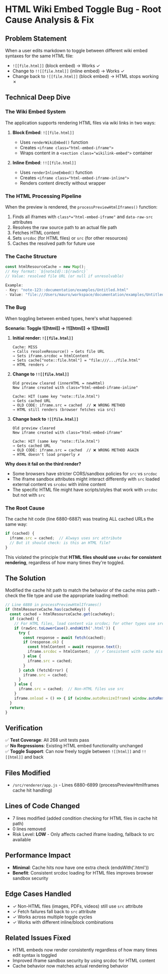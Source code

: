 # HTML Wiki Embed Toggle Bug - Root Cause Analysis & Fix

## Problem Statement
When a user edits markdown to toggle between different wiki embed syntaxes for the same HTML file:
- `![[file.html]]` (block embed) → Works ✓
- Change to `!![[file.html]]` (inline embed) → Works ✓  
- Change back to `![[file.html]]` (block embed) → HTML stops working ✗

## Technical Deep Dive

### The Wiki Embed System
The application supports rendering HTML files via wiki links in two ways:

1. **Block Embed**: `![[file.html]]`
   - Uses `renderWikiEmbed()` function
   - Creates `<iframe class="html-embed-iframe">`
   - Wraps content in a `<section class="wikilink-embed">` container

2. **Inline Embed**: `!![[file.html]]`
   - Uses `renderInlineEmbed()` function
   - Creates `<iframe class="html-embed-iframe-inline">`
   - Renders content directly without wrapper

### The HTML Processing Pipeline
When the preview is rendered, the `processPreviewHtmlIframes()` function:
1. Finds all iframes with `class*="html-embed-iframe"` and `data-raw-src` attributes
2. Resolves the raw source path to an actual file path
3. Fetches HTML content
4. Sets `srcdoc` (for HTML files) or `src` (for other resources)
5. Caches the resolved path for future use

### The Cache Structure
```javascript
const htmlResourceCache = new Map();
// Key format: `${noteId}::${rawSrc}`
// Value: resolved file URL (or null if unresolvable)

Example:
- Key: "note-123::documentation/examples/Untitled.html"
- Value: "file:///Users/mauro/workspace/documentation/examples/Untitled.html"
```

### The Bug

When toggling between embed types, here's what happened:

**Scenario: Toggle ![[html]] → !![[html]] → ![[html]]**

1. **Initial render: `![[file.html]]`**
   ```
   Cache: MISS
   → Calls resolveResource() → Gets file URL
   → Sets iframe.srcdoc = htmlContent
   → Sets cache["note::file.html"] = "file:///.../file.html"
   → HTML renders ✓
   ```

2. **Change to `!![[file.html]]`**
   ```
   Old preview cleared (innerHTML = newHtml)
   New iframe created with class="html-embed-iframe-inline"
   
   Cache: HIT (same key "note::file.html")
   → Gets cached URL
   → OLD CODE: iframe.src = cached  // ❌ WRONG METHOD
   → HTML still renders (browser fetches via src)
   ```

3. **Change back to `![[file.html]]`**
   ```
   Old preview cleared
   New iframe created with class="html-embed-iframe"
   
   Cache: HIT (same key "note::file.html")
   → Gets cached URL
   → OLD CODE: iframe.src = cached  // ❌ WRONG METHOD AGAIN
   → HTML doesn't load properly ✗
   ```

**Why does it fail on the third render?**
- Some browsers have stricter CORS/sandbox policies for `src` vs `srcdoc`
- The iframe sandbox attributes might interact differently with `src` loaded external content vs `srcdoc` with inline content
- The specific HTML file might have scripts/styles that work with `srcdoc` but not with `src`

### The Root Cause
The cache hit code (line 6880-6887) was treating ALL cached URLs the same way:
```javascript
if (cached) {
  iframe.src = cached;  // Always uses src attribute
  // But it should check: is this an HTML file?
}
```

This violated the principle that **HTML files should use `srcdoc` for consistent rendering**, regardless of how many times they're toggled.

## The Solution

Modified the cache hit path to match the behavior of the cache miss path - check the file type and use the appropriate loading method:

```javascript
// Line 6880 in processPreviewHtmlIframes()
if (htmlResourceCache.has(cacheKey)) {
  const cached = htmlResourceCache.get(cacheKey);
  if (cached) {
    // For HTML files, load content via srcdoc; for other types use src
    if (rawSrc.toLowerCase().endsWith('.html')) {
      try {
        const response = await fetch(cached);
        if (response.ok) {
          const htmlContent = await response.text();
          iframe.srcdoc = htmlContent;  // ✓ Consistent with cache miss
        } else {
          iframe.src = cached;
        }
      } catch (fetchError) {
        iframe.src = cached;
      }
    } else {
      iframe.src = cached;  // Non-HTML files use src
    }
    iframe.onload = () => { if (window.autoResizeIframe) window.autoResizeIframe(iframe); };
  }
  return;
}
```

## Verification

✅ **Test Coverage**: All 268 unit tests pass  
✅ **No Regressions**: Existing HTML embed functionality unchanged  
✅ **Toggle Support**: Can now freely toggle between `![[html]]` and `!![[html]]` and back  

## Files Modified
- `/src/renderer/app.js` - Lines 6880-6899 (processPreviewHtmlIframes cache hit handling)

## Lines of Code Changed
- 7 lines modified (added condition checking for HTML files in cache hit path)
- 0 lines removed
- Risk Level: **LOW** - Only affects cached iframe loading, fallback to src available

## Performance Impact
- **Minimal**: Cache hits now have one extra check (endsWith('.html'))
- **Benefit**: Consistent srcdoc loading for HTML files improves browser sandbox security

## Edge Cases Handled
- ✓ Non-HTML files (images, PDFs, videos) still use `src` attribute
- ✓ Fetch failures fall back to `src` attribute
- ✓ Works across multiple toggle cycles
- ✓ Works with different inline/block combinations

## Related Issues Fixed
- HTML embeds now render consistently regardless of how many times edit syntax is toggled
- Improved iframe sandbox security by using srcdoc for HTML content
- Cache behavior now matches actual rendering behavior
